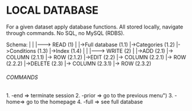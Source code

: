# LOCAL DATABASE

For a given dataset apply database functions. All stored locally, navigate through commands. No SQL, no MySQL (RDBS).

Schema: 
|
|
|---> READ              (1)
  |
  |->Full database      (1.1)
  |->Categories         (1.2)
  |->Conditions         (1.3)
  |->Index              (1.4)
|
|
|---> WRITE             (2)
  |
  |->ADD                (2.1)
    |-> COLUMN          (2.1.1)
    |-> ROW             (2.1.2)
  |->EDIT               (2.2)
    |-> COLUMN          (2.2.1)
    |-> ROW             (2.2.2)
  |->DELETE             (2.3)
    |-> COLUMN          (2.3.1)
    |-> ROW             (2.3.2)


<h6> COMMANDS </h6>
1. -end => terminate session 
2. -prior => go to the previous menu")
3. -home=> go to the homepage 
4. -full => see full database

